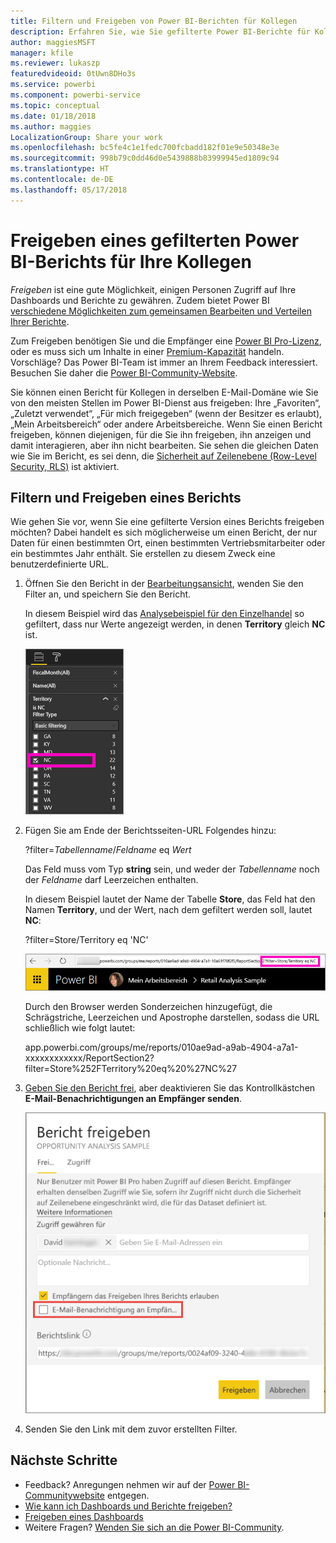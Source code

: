 ```yaml
---
title: Filtern und Freigeben von Power BI-Berichten für Kollegen
description: Erfahren Sie, wie Sie gefilterte Power BI-Berichte für Kollegen in Ihrer Organisation freigeben.
author: maggiesMSFT
manager: kfile
ms.reviewer: lukaszp
featuredvideoid: 0tUwn8DHo3s
ms.service: powerbi
ms.component: powerbi-service
ms.topic: conceptual
ms.date: 01/18/2018
ms.author: maggies
LocalizationGroup: Share your work
ms.openlocfilehash: bc5fe4c1e1fedc700fcbadd182f01e9e50348e3e
ms.sourcegitcommit: 998b79c0dd46d0e5439888b83999945ed1809c94
ms.translationtype: HT
ms.contentlocale: de-DE
ms.lasthandoff: 05/17/2018
---
```

# <a name="share-a-filtered-power-bi-report-with-your-coworkers"></a>Freigeben eines gefilterten Power BI-Berichts für Ihre Kollegen
*Freigeben* ist eine gute Möglichkeit, einigen Personen Zugriff auf Ihre Dashboards und Berichte zu gewähren. Zudem bietet Power BI [verschiedene Möglichkeiten zum gemeinsamen Bearbeiten und Verteilen Ihrer Berichte](service-how-to-collaborate-distribute-dashboards-reports.md).

Zum Freigeben benötigen Sie und die Empfänger eine [Power BI Pro-Lizenz](service-free-vs-pro.md), oder es muss sich um Inhalte in einer [Premium-Kapazität](service-premium.md) handeln. Vorschläge? Das Power BI-Team ist immer an Ihrem Feedback interessiert. Besuchen Sie daher die [Power BI-Community-Website](https://community.powerbi.com/).

Sie können einen Bericht für Kollegen in derselben E-Mail-Domäne wie Sie von den meisten Stellen im Power BI-Dienst aus freigeben: Ihre „Favoriten“, „Zuletzt verwendet“, „Für mich freigegeben“ (wenn der Besitzer es erlaubt), „Mein Arbeitsbereich“ oder andere Arbeitsbereiche. Wenn Sie einen Bericht freigeben, können diejenigen, für die Sie ihn freigeben, ihn anzeigen und damit interagieren, aber ihn nicht bearbeiten. Sie sehen die gleichen Daten wie Sie im Bericht, es sei denn, die [Sicherheit auf Zeilenebene (Row-Level Security, RLS)](service-admin-rls.md) ist aktiviert. 

## <a name="filter-and-share-a-report"></a>Filtern und Freigeben eines Berichts
Wie gehen Sie vor, wenn Sie eine gefilterte Version eines Berichts freigeben möchten? Dabei handelt es sich möglicherweise um einen Bericht, der nur Daten für einen bestimmten Ort, einen bestimmten Vertriebsmitarbeiter oder ein bestimmtes Jahr enthält. Sie erstellen zu diesem Zweck eine benutzerdefinierte URL.

1. Öffnen Sie den Bericht in der [Bearbeitungsansicht](service-reading-view-and-editing-view.md), wenden Sie den Filter an, und speichern Sie den Bericht.
   
   In diesem Beispiel wird das [Analysebeispiel für den Einzelhandel](sample-tutorial-connect-to-the-samples.md) so gefiltert, dass nur Werte angezeigt werden, in denen **Territory** gleich **NC** ist.
   
   ![Berichtsfilterbereich](media/service-share-reports/power-bi-filter-report2.png)
2. Fügen Sie am Ende der Berichtsseiten-URL Folgendes hinzu:
   
   ?filter=*Tabellenname*/*Feldname* eq *Wert*
   
    Das Feld muss vom Typ **string** sein, und weder der *Tabellenname* noch der *Feldname* darf Leerzeichen enthalten.
   
   In diesem Beispiel lautet der Name der Tabelle **Store**, das Feld hat den Namen **Territory**, und der Wert, nach dem gefiltert werden soll, lautet **NC**:
   
    ?filter=Store/Territory eq 'NC'
   
   ![URL für gefilterten Bericht](media/service-share-reports/power-bi-filter-url3.png)
   
   Durch den Browser werden Sonderzeichen hinzugefügt, die Schrägstriche, Leerzeichen und Apostrophe darstellen, sodass die URL schließlich wie folgt lautet:
   
   app.powerbi.com/groups/me/reports/010ae9ad-a9ab-4904-a7a1-xxxxxxxxxxxx/ReportSection2?filter=Store%252FTerritory%20eq%20%27NC%27

3. [Geben Sie den Bericht frei](service-share-dashboards.md), aber deaktivieren Sie das Kontrollkästchen **E-Mail-Benachrichtigungen an Empfänger senden**. 

    ![Dialogfeld „Bericht freigeben“](media/service-share-reports/power-bi-share-report-dialog.png)

4. Senden Sie den Link mit dem zuvor erstellten Filter.

## <a name="next-steps"></a>Nächste Schritte
* Feedback? Anregungen nehmen wir auf der [Power BI-Communitywebsite](https://community.powerbi.com/) entgegen.
* [Wie kann ich Dashboards und Berichte freigeben?](service-how-to-collaborate-distribute-dashboards-reports.md)
* [Freigeben eines Dashboards](service-share-dashboards.md)
* Weitere Fragen? [Wenden Sie sich an die Power BI-Community](http://community.powerbi.com/).

